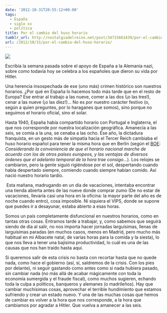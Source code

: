 ```yaml
---
date: '2012-10-31T20:55:12+00:00'
tags:
  - España
  - siglo xx
  - política
title: Por el cambio del huso horario
tumblr_url: http://nostalgiadelreino.net/post/34715661439/por-el-cambio-del-huso-horario
url: /2012/10/31/por-el-cambio-del-huso-horario/
---
```


<p><a href="http://es.wikipedia.org/wiki/Zonas_horarias_de_Europa"><img src="http://67.media.tumblr.com/tumblr_mcrwlnQEt41r8a7sj.png"/></a></p>

<p>Escribía la semana pasada sobre el apoyo de España a la Alemania nazi, sobre como todavía hoy se celebra a los españoles que dieron su vida por Hitler.</p>
<p>Una herencia insospechada de ese (uno más) crimen histórico son nuestros horarios. ¿Por qué en España lo hacemos todo más tarde que en el resto de Europa? Ese entrar al trabajo a las nueve, comer a las dos (¡o las tres!), cenar a las nueve (¡o las diez!)… No es por nuestro carácter festivo (o, según a quien preguntes, por lo haraganes que somos), sino porque no seguimos el horario oficial, sino el solar.</p>

<p>Hasta 1940, España había compartido horario con Portugal e Inglaterra, el que nos corresponde por nuestra localización geográfica. Amanecía a las seis, se comía a la una, se cenaba a las ocho. Ese año, la dictadura franquista, en un gesto más de simpatía hacia el Tercer Reich cambiaba el huso horario español para tener la misma hora que en Berlín (según el <a href="http://www.boe.es/datos/pdfs/BOE/1940/068/A01675-01676.pdf">BOE</a>: <em>Considerando la conveniencia de que el horario nacional marche de acuerdo con los de otros países europeos, y las ventajas de diversos órdenes que el adelanto temporal de la hora trae consigo</em>…). Los relojes se cambiaron, pero la gente siguió rigiéndose por el sol, despertando cuando había despertado siempre, comiendo cuando siempre habían comido. Así nació nuestro horario tardío.</p>

<p> Esta mañana, madrugando en un día de vacaciones, intentaba encontrar una tienda abierta antes de las nueve donde comprar zumo (De no estar de vacaciones, llevaría casi una hora en la oficina: la mayor parte del año es de noche cuando entro), cosa imposible. Ni siquiera el VIPS, donde se supone que puedes ir a desayunar, estaba abierto a esas horas.</p>
<p>Somos un país completamente disfuncional en nuestros horarios, como en tantas otras cosas. Entramos tarde a trabajar, y, como sabemos que seguirá siendo de día al salir, no nos importa hacer jornadas larguísimas, llenas de larguísimas paradas (en muchos casos, menos en Madrid, pero mucho más habitual en mi Albacete natal, de varias horas para la comida y la siesta), lo que nos lleva a tener una bajísima productividad, lo cuál es una de las causas que nos han traído hasta aquí.</p>

<p>Si queremos salir de esta crisis no basta con recortar hasta que no quede nada, como hace el gobierno (así, sí, saldremos de la crisis. Con los pies por delante), ni seguir gastando como antes como si nada hubiera pasado, sin cambiar nada (no más allá de acabar mágicamente con toda la economía sumergida y el fraude fiscal), como muchos sugieren, echando toda la culpa a políticos, banqueros y alemanes (o madrileños). Hay que cambiar muchísimas cosas, aprovechar el terrible hundimiento que estamos sufriendo y crear un estado nuevo. Y una de las muchas cosas que hemos de cambiar es volver a la hora que nos corresponde, a la hora que cambiamos por agradar a Hitler. Que vuelva a amanecer a las seis.</p>